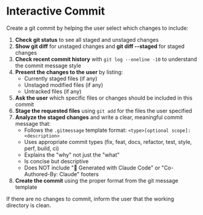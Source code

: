 # Interactive Commit

Create a git commit by helping the user select which changes to include:

1. **Check git status** to see all staged and unstaged changes
2. **Show git diff** for unstaged changes and **git diff --staged** for staged changes
3. **Check recent commit history** with `git log --oneline -10` to understand the commit message style
4. **Present the changes to the user** by listing:
   - Currently staged files (if any)
   - Unstaged modified files (if any)
   - Untracked files (if any)
5. **Ask the user** which specific files or changes should be included in this commit
6. **Stage the requested files** using `git add` for the files the user specified
7. **Analyze the staged changes** and write a clear, meaningful commit message that:
   - Follows the `.gitmessage` template format: `<type>[optional scope]: <description>`
   - Uses appropriate commit types (fix, feat, docs, refactor, test, style, perf, build, ci)
   - Explains the "why" not just the "what"
   - Is concise but descriptive
   - Does NOT include "🤖 Generated with Claude Code" or "Co-Authored-By: Claude" footers
8. **Create the commit** using the proper format from the git message template

If there are no changes to commit, inform the user that the working directory is clean.